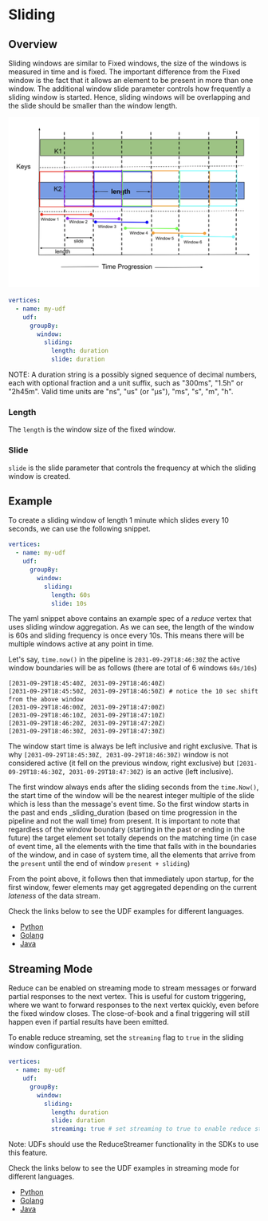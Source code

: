 # Sliding

## Overview

Sliding windows are similar to Fixed windows, the size of the windows is measured in time and is fixed.
The important difference from the Fixed window is the fact that it allows an element to be present in
more than one window. The additional window slide parameter controls how frequently a sliding window
is started. Hence, sliding windows will be overlapping and the slide should be smaller than the window
length.

![plot](../../../../assets/sliding.png)

```yaml
vertices:
  - name: my-udf
    udf:
      groupBy:
        window:
          sliding:
            length: duration
            slide: duration
```

NOTE: A duration string is a possibly signed sequence of decimal numbers, each with optional fraction
and a unit suffix, such as "300ms", "1.5h" or "2h45m". Valid time units are "ns", "us" (or "µs"), "ms", "s", "m", "h".

### Length

The `length` is the window size of the fixed window.

### Slide

`slide` is the slide parameter that controls the frequency at which the sliding window is created.

## Example

To create a sliding window of length 1 minute which slides every 10 seconds, we can use the following snippet.

```yaml
vertices:
  - name: my-udf
    udf:
      groupBy:
        window:
          sliding:
            length: 60s
            slide: 10s
```

The yaml snippet above contains an example spec of a _reduce_ vertex that uses sliding window aggregation. As we can see, 
the length of the window is 60s and sliding frequency is once every 10s. This means there will be multiple windows
active at any point in time. 

Let's say, `time.now()` in the pipeline is `2031-09-29T18:46:30Z` the active window boundaries will be as follows (there
are total of 6 windows `60s/10s`)

```text
[2031-09-29T18:45:40Z, 2031-09-29T18:46:40Z)
[2031-09-29T18:45:50Z, 2031-09-29T18:46:50Z) # notice the 10 sec shift from the above window
[2031-09-29T18:46:00Z, 2031-09-29T18:47:00Z)
[2031-09-29T18:46:10Z, 2031-09-29T18:47:10Z)
[2031-09-29T18:46:20Z, 2031-09-29T18:47:20Z)
[2031-09-29T18:46:30Z, 2031-09-29T18:47:30Z)
```

The window start time is always be left inclusive and right exclusive. That is why `[2031-09-29T18:45:30Z, 2031-09-29T18:46:30Z)` 
window is not considered active (it fell on the previous window, right exclusive) but `[2031-09-29T18:46:30Z, 2031-09-29T18:47:30Z)` 
is an active (left inclusive).

The first window always ends after the sliding seconds from the `time.Now()`, the start time of the window will be the 
nearest integer multiple of the slide which is less than the message's event time. So the first window starts in the 
past and ends _sliding_duration (based on time progression in the pipeline and not the wall time) from present. It is 
important to note that regardless of the window boundary (starting in the past or ending in the future) the target element 
set totally depends on the matching time (in case of event time, all the elements with the time that falls with in the 
boundaries of the window, and in case of system time, all the elements that arrive from the `present` until the end of 
window `present + sliding`)

From the point above, it follows then that immediately upon startup, for the first window, fewer elements may get 
aggregated depending on the current _lateness_ of the data stream.

Check the links below to see the UDF examples for different languages.

- [Python](https://github.com/numaproj/numaflow-python/tree/main/examples/reduce)
- [Golang](https://github.com/numaproj/numaflow-go/tree/main/pkg/reducer/examples)
- [Java](https://github.com/numaproj/numaflow-java/tree/main/examples/src/main/java/io/numaproj/numaflow/examples/reduce)


## Streaming Mode

Reduce can be enabled on streaming mode to stream messages or forward partial responses to the next vertex.
This is useful for custom triggering, where we want to forward responses to the next vertex quickly,
even before the fixed window closes. The close-of-book and a final triggering will still happen even if
partial results have been emitted.


To enable reduce streaming, set the `streaming` flag to `true` in the sliding window configuration.

```yaml
vertices:
  - name: my-udf
    udf:
      groupBy:
        window:
          sliding:
            length: duration
            slide: duration
            streaming: true # set streaming to true to enable reduce streamer
```

Note: UDFs should use the ReduceStreamer functionality in the SDKs to use this feature.

Check the links below to see the UDF examples in streaming mode for different languages.

- [Python](https://github.com/numaproj/numaflow-python/tree/main/examples/reducestream)
- [Golang](https://github.com/numaproj/numaflow-go/tree/main/pkg/reducestreamer/examples)
- [Java](https://github.com/numaproj/numaflow-java/tree/main/examples/src/main/java/io/numaproj/numaflow/examples/reducestreamer/sum)





